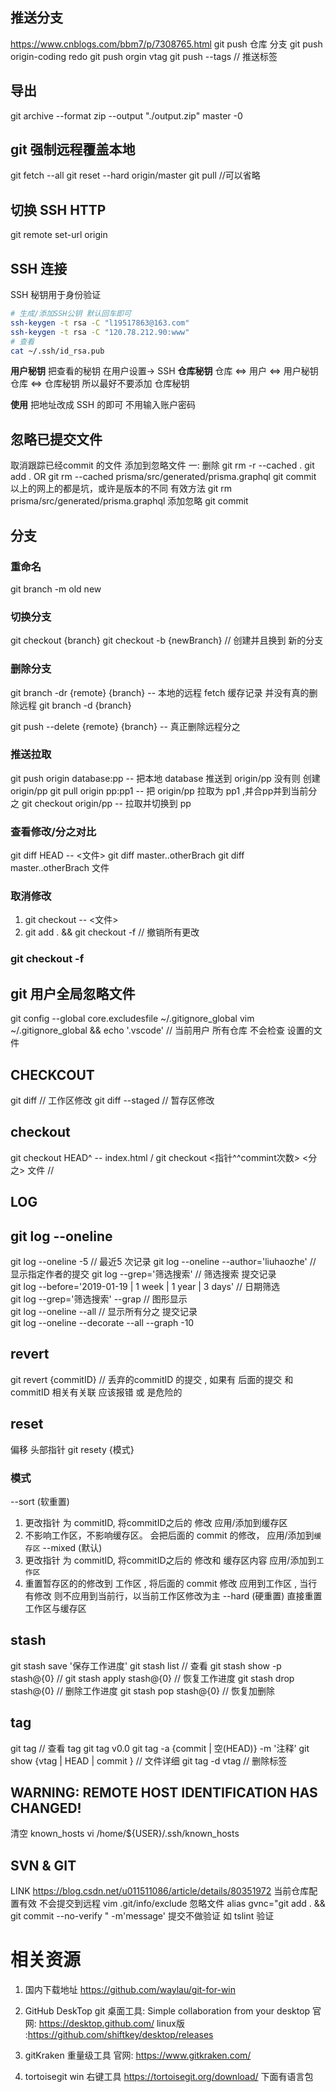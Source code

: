 ##  推送分支

https://www.cnblogs.com/bbm7/p/7308765.html
git push 仓库 分支
git push origin-coding redo
git push orgin vtag
git push --tags // 推送标签

## 导出

git archive --format zip --output "./output.zip" master -0

## git 强制远程覆盖本地

git fetch --all
git reset --hard origin/master
git pull //可以省略

## 切换 SSH HTTP

git remote set-url origin

## SSH 连接

SSH 秘钥用于身份验证
```bash
# 生成/添加SSH公钥 默认回车即可
ssh-keygen -t rsa -C "l19517863@163.com"
ssh-keygen -t rsa -C "120.78.212.90:www"
# 查看
cat ~/.ssh/id_rsa.pub
```
**用户秘钥**
  把查看的秘钥 在用户设置-> SSH 
**仓库秘钥**
  仓库 <=>  用户 <=>  用户秘钥
  仓库 <=> 仓库秘钥
  所以最好不要添加 仓库秘钥

**使用**
 把地址改成 SSH 的即可 
 不用输入账户密码

## 忽略已提交文件

取消跟踪已经commit 的文件
添加到忽略文件
一:  删除
git rm -r --cached .
git add .
OR
git rm  --cached prisma/src/generated/prisma.graphql
git commit
以上的网上的都是坑，或许是版本的不同
有效方法
git rm prisma/src/generated/prisma.graphql
添加忽略
git commit

## 分支

### 重命名
git branch -m old new

### 切换分支
git checkout {branch}
git checkout -b {newBranch} // 创建并且换到 新的分支

### 删除分支

git branch -dr {remote} {branch}  -- 本地的远程 fetch 缓存记录 并没有真的删除远程
git branch -d {branch}

git push --delete {remote} {branch} -- 真正删除远程分之

### 推送拉取

git push origin database:pp -- 把本地 database 推送到 origin/pp  没有则 创建 origin/pp
git pull origin pp:pp1 -- 把 origin/pp 拉取为 pp1 ,并合pp并到当前分之
git checkout origin/pp -- 拉取并切换到 pp

### 查看修改/分之对比
git diff HEAD -- <文件>
git diff master..otherBrach
git diff master..otherBrach 文件

### 取消修改
1. git checkout -- <文件>
2. git add . && git checkout -f  // 撤销所有更改
### git checkout -f

## git 用户全局忽略文件
git config --global core.excludesfile ~/.gitignore_global
vim ~/.gitignore_global && echo '.vscode' // 当前用户 所有仓库 不会检查 设置的文件

## CHECKCOUT
git diff   // 工作区修改
git diff --staged   // 暂存区修改

## checkout
git checkout HEAD^ -- index.html  / git checkout <指针^^commint次数> <分之> 文件  //  

## LOG

## git log --oneline
git log --oneline -5 // 最近5 次记录
git log --oneline --author='liuhaozhe' // 显示指定作者的提交
git log --grep='筛选搜索' // 筛选搜索 提交记录  
git log --before='2019-01-19 | 1 week | 1 year | 3 days' // 日期筛选  
git log --grep='筛选搜索' --grap  // 图形显示  
git log --oneline --all  // 显示所有分之 提交记录  
git log --oneline --decorate  --all --graph -10
## revert 
git revert {commitID} // 丢弃的commitID 的提交  , 如果有 后面的提交 和 commitID 相关有关联  应该报错 或 是危险的

## reset 
偏移 头部指针
git resety {模式}
### 模式
--sort  (软重置) 
1. 更改指针 为 commitID, 将commitID之后的 修改 应用/添加到缓存区
2. 不影响工作区，不影响缓存区。 会把后面的 commit 的修改， 应用/添加到`缓存区`
--mixed (默认) 
1. 更改指针 为 commitID, 将commitID之后的 修改和 缓存区内容 应用/添加到`工作区`
2. 重置暂存区的的修改到 工作区 , 将后面的 commit 修改 应用到工作区 ,  当行有修改 则不应用到当前行，以当前工作区修改为主
--hard (硬重置) 直接重置 工作区与缓存区

## stash
git stash save '保存工作进度'
git stash list // 查看
git stash show -p stash@{0} // 
git stash apply stash@{0} // 恢复工作进度
git stash drop stash@{0} // 删除工作进度 
git stash pop stash@{0} // 恢复加删除

## tag
git tag // 查看 tag
git tag  v0.0 
git tag -a {commit | 空(HEAD)} -m '注释'
git show {vtag | HEAD | commit } // 文件详细
git tag -d vtag // 删除标签

## WARNING: REMOTE HOST IDENTIFICATION HAS CHANGED!
清空 known_hosts 
vi /home/${USER}/.ssh/known_hosts

## SVN & GIT
LINK https://blog.csdn.net/u011511086/article/details/80351972
当前仓库配置有效 不会提交到远程
vim .git/info/exclude    忽略文件
alias gvnc="git add . && git commit --no-verify "       -m'message'      提交不做验证   如  tslint 验证

# 相关资源

1. 国内下载地址
https://github.com/waylau/git-for-win

2. GitHub DeskTop
git 桌面工具: Simple collaboration from your desktop
官网: https://desktop.github.com/
linux版 :https://github.com/shiftkey/desktop/releases

3. gitKraken
重量级工具
官网: https://www.gitkraken.com/

4. tortoisegit
win 右键工具
https://tortoisegit.org/download/
下面有语言包